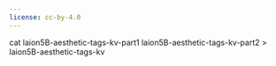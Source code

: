 ```yaml
---
license: cc-by-4.0
---
```


cat laion5B-aesthetic-tags-kv-part1 laion5B-aesthetic-tags-kv-part2 > laion5B-aesthetic-tags-kv
